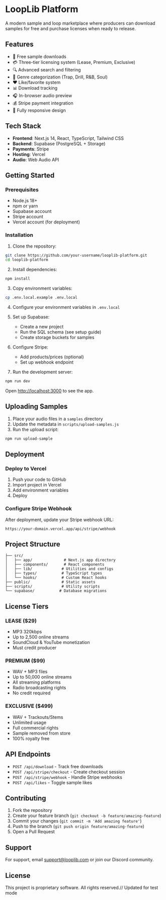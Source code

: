 # LoopLib Platform

A modern sample and loop marketplace where producers can download samples for free and purchase licenses when ready to release.

## Features

- 🎵 Free sample downloads
- 💳 Three-tier licensing system (Lease, Premium, Exclusive)
- 🔍 Advanced search and filtering
- 🎨 Genre categorization (Trap, Drill, R&B, Soul)
- ❤️ Like/favorite system
- 📊 Download tracking
- 🎧 In-browser audio preview
- 💰 Stripe payment integration
- 📱 Fully responsive design

## Tech Stack

- **Frontend**: Next.js 14, React, TypeScript, Tailwind CSS
- **Backend**: Supabase (PostgreSQL + Storage)
- **Payments**: Stripe
- **Hosting**: Vercel
- **Audio**: Web Audio API

## Getting Started

### Prerequisites

- Node.js 18+
- npm or yarn
- Supabase account
- Stripe account
- Vercel account (for deployment)

### Installation

1. Clone the repository:
```bash
git clone https://github.com/your-username/looplib-platform.git
cd looplib-platform
```

2. Install dependencies:
```bash
npm install
```

3. Copy environment variables:
```bash
cp .env.local.example .env.local
```

4. Configure your environment variables in `.env.local`

5. Set up Supabase:
   - Create a new project
   - Run the SQL schema (see setup guide)
   - Create storage buckets for samples

6. Configure Stripe:
   - Add products/prices (optional)
   - Set up webhook endpoint

7. Run the development server:
```bash
npm run dev
```

Open [http://localhost:3000](http://localhost:3000) to see the app.

## Uploading Samples

1. Place your audio files in a `samples` directory
2. Update the metadata in `scripts/upload-samples.js`
3. Run the upload script:
```bash
npm run upload-sample
```

## Deployment

### Deploy to Vercel

1. Push your code to GitHub
2. Import project in Vercel
3. Add environment variables
4. Deploy

### Configure Stripe Webhook

After deployment, update your Stripe webhook URL:
```
https://your-domain.vercel.app/api/stripe/webhook
```

## Project Structure

```
├── src/
│   ├── app/              # Next.js app directory
│   ├── components/       # React components
│   ├── lib/             # Utilities and configs
│   ├── types/           # TypeScript types
│   └── hooks/           # Custom React hooks
├── public/              # Static assets
├── scripts/             # Utility scripts
└── supabase/           # Database migrations
```

## License Tiers

### LEASE ($29)
- MP3 320kbps
- Up to 2,500 online streams
- SoundCloud & YouTube monetization
- Must credit producer

### PREMIUM ($99)
- WAV + MP3 files
- Up to 50,000 online streams
- All streaming platforms
- Radio broadcasting rights
- No credit required

### EXCLUSIVE ($499)
- WAV + Trackouts/Stems
- Unlimited usage
- Full commercial rights
- Sample removed from store
- 100% royalty free

## API Endpoints

- `POST /api/download` - Track free downloads
- `POST /api/stripe/checkout` - Create checkout session
- `POST /api/stripe/webhook` - Handle Stripe webhooks
- `POST /api/likes` - Toggle sample likes

## Contributing

1. Fork the repository
2. Create your feature branch (`git checkout -b feature/amazing-feature`)
3. Commit your changes (`git commit -m 'Add amazing feature'`)
4. Push to the branch (`git push origin feature/amazing-feature`)
5. Open a Pull Request

## Support

For support, email support@looplib.com or join our Discord community.

## License

This project is proprietary software. All rights reserved.// Updated for test mode
